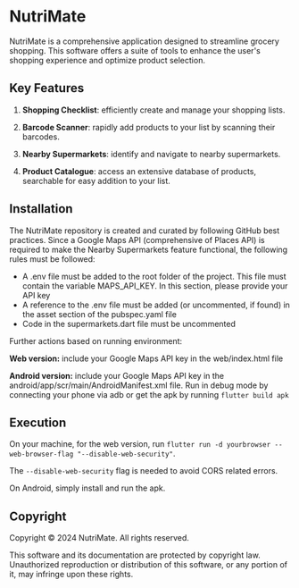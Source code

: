 # NutriMate

NutriMate is a comprehensive application designed to streamline grocery shopping. This software offers a suite of tools to enhance the user's shopping experience and optimize product selection.

## Key Features

1. **Shopping Checklist**: efficiently create and manage your shopping lists.

2. **Barcode Scanner**: rapidly add products to your list by scanning their barcodes.

3. **Nearby Supermarkets**: identify and navigate to nearby supermarkets.

4. **Product Catalogue**: access an extensive database of products, searchable for easy addition to your list.

## Installation

The NutriMate repository is created and curated by following GitHub best practices. Since a Google Maps API (comprehensive of Places API) is required to make the Nearby Supermarkets feature functional, the following rules must be followed: 
- A .env file must be added to the root folder of the project. This file must contain the variable MAPS_API_KEY. In this section, please provide your API key
- A reference to the .env file must be added (or uncommented, if found) in the asset section of the pubspec.yaml file
- Code in the supermarkets.dart file must be uncommented

Further actions based on running environment: 

**Web version:** include your Google Maps API key in the web/index.html file

**Android version:** include your Google Maps API key in the android/app/scr/main/AndroidManifest.xml file. Run in debug mode by connecting your phone via adb or get the apk by running `flutter build apk`

## Execution

On your machine, for the web version, run `flutter run -d yourbrowser --web-browser-flag "--disable-web-security"`. 

The `--disable-web-security` flag is needed to avoid CORS related errors.

On Android, simply install and run the apk.

## Copyright
Copyright © 2024 NutriMate. All rights reserved.

This software and its documentation are protected by copyright law. Unauthorized reproduction or distribution of this software, or any portion of it, may infringe upon these rights.  
